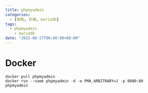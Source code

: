 ```yaml
---
title: phpmyadmin
categories: 
  - [架构, 存储, mariadb]
tags:
  - phpmyadmin
    - mariadb
date: "2022-08-27T00:00:00+08:00"
---
```


# Docker

```shell
docker pull phpmyadmin
docker run --name phpmyadmin -d -e PMA_ARBITRARY=1 -p 8080:80 phpmyadmin
```

